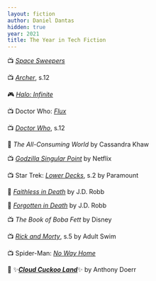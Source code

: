 ```yaml
---
layout: fiction
author: Daniel Dantas
hidden: true
year: 2021
title: The Year in Tech Fiction
---
```


📺 [_Space Sweepers_](https://en.wikipedia.org/wiki/Space_Sweepers) <!-- 6/20/2025 -->

📺 [_Archer_](https://en.wikipedia.org/wiki/Archer_season_12), s.12 <!-- 3/11/2025 -->

🎮 [_Halo: Infinite_](https://en.wikipedia.org/wiki/Halo_Infinite) <!-- 1/20/2025 -->

📺 Doctor Who: [_Flux_](https://en.wikipedia.org/wiki/Doctor_Who_series_13) <!-- 1/13/2025 -->

📺 [_Doctor Who_](https://en.wikipedia.org/wiki/Doctor_Who_series_12), s.12 <!-- 1/12/2025 -->

📕 _The All-Consuming World_ by Cassandra Khaw <!-- 12/22/2024 -->

📺 [_Godzilla Singular Point_](https://en.wikipedia.org/wiki/Godzilla_Singular_Point) by Netflix <!-- 10/28/2024 -->

📺 Star Trek: [_Lower Decks_](https://en.wikipedia.org/wiki/Star_Trek:_Lower_Decks_season_2), s.2 by Paramount <!-- 8/27/2023 -->

📕 [_Faithless in Death_](https://jdrobb.com/2021/02/faithless-in-death/) by J.D. Robb <!-- 7/16/2023 -->

📕 [_Forgotten in Death_](https://jdrobb.com/2021/03/forgotten-in-death/) by J.D. Robb <!-- 7/16/2023 -->

📺 _The Book of Boba Fett_ by Disney <!-- 3/9/2023 -->

📺 [_Rick and Morty_](https://en.wikipedia.org/wiki/Rick_and_Morty_season_5), s.5 by Adult Swim <!-- 12/7/2022 -->

📺 Spider-Man: [_No Way Home_](https://en.wikipedia.org/wiki/Spider-Man:_No_Way_Home) <!-- 10/21/2022 -->

📕 ✨[***Cloud Cuckoo Land***](https://en.wikipedia.org/wiki/Cloud_Cuckoo_Land_(novel))✨ by Anthony Doerr <!-- 8/3/2022 -->


